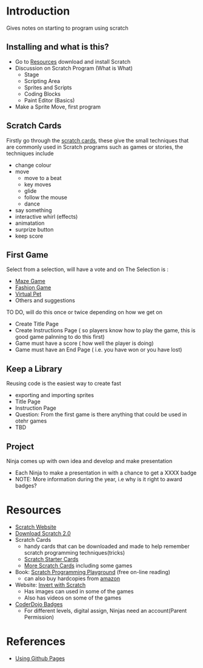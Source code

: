 
# Introduction
Gives notes on starting to program using scratch

## Installing and what is this?
* Go to [Resources](#resources) download and install Scratch
* Discussion on Scratch Program (What is What) 
  + Stage
  + Scripting Area
  + Sprites and Scripts
  + Coding Blocks
  + Paint Editor (Basics)
* Make a Sprite Move, first program

## Scratch Cards
Firstly go through the [scratch cards](#scratch_cards), these give the small techniques that are commonly used in Scratch programs such as games or stories, the techniques include
 * change colour
 * move
    + move to a beat
    + key moves
    + glide
    + follow the mouse
    + dance
 * say something
 * interactive whirl (effects)
 * animatation
 * surprize button
 * keep score

## First Game
Select from a selection, will have a vote and on 
The Selection is :
* [Maze Game](https://inventwithscratch.com/book/chapter3.html)
* [Fashion Game](https://resources.scratch.mit.edu/www/cards/en/fashionCards.pdf)
* [Virtual Pet]()
* Others and suggestions

TO DO, will do this once or twice depending on how we get on
* Create Title Page
* Create Instructions Page ( so players know how to play the game, this is good game palnning to do this first)
* Game must have a score ( how well the player is doing)
* Game must have an End Page ( i.e. you have won or you have lost)

## Keep a Library
Reusing code is the easiest way to create fast 
* exporting and importing sprites
* Title Page
* Instruction Page
* Question: From the first game is there anything that could be used in otehr games
* TBD

## Project
Ninja comes up with own idea and develop and make presentation
* Each Ninja to make a presentation in with a chance to get a XXXX badge
* NOTE: More information during the year, i.e why is it right to award badges?


# Resources
* [Scratch Website](https://scratch.mit.edu/)
* [Download Scratch 2.0](https://scratch.mit.edu/download) 
* <a name="scratch_cards"> Scratch Cards <a>
  + handy cards that can be downloaded and made to help remember scratch programming techniques(tricks)
  + [Scratch Starter Cards](https://resources.scratch.mit.edu/www/cards/en/Scratch2Cards.pdf)
  + [More Scratch Cards](https://scratch.mit.edu/info/cards/) including some games
* Book: [Scratch Programming Playground](https://inventwithscratch.com/book/) (free on-line reading)
  + can also buy hardcopies from [amazon](https://www.amazon.com/gp/product/1593277628/ref=as_li_qf_sp_asin_il_tl?ie=UTF8&tag=playwithpyth-20&camp=1789&creative=9325&linkCode=as2&creativeASIN=1593277628&linkId=03f6be89a91b87b81bc6eeb6b3c73eaf)
* Website: [Invert with Scratch](https://inventwithscratch.com/)
  + Has images can used in some of the games
  + Also has videos on some of the games
* [CoderDojo Badges](https://zen.coderdojo.com/badges)
  + For different levels, digital assign, Ninjas need an account(Parent Permission) 


# References
* [Using Github Pages](./docs/using_github_pages.html)

